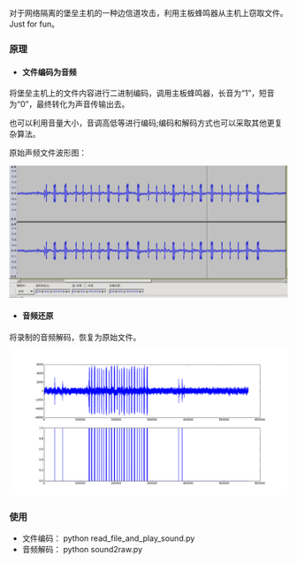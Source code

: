 对于网络隔离的堡垒主机的一种边信道攻击，利用主板蜂鸣器从主机上窃取文件。Just for fun。

### 原理

- #### 文件编码为音频

将堡垒主机上的文件内容进行二进制编码，调用主板蜂鸣器，长音为“1”，短音为“0”，最终转化为声音传输出去。

也可以利用音量大小，音调高低等进行编码;编码和解码方式也可以采取其他更复杂算法。

原始声频文件波形图：

![](./image/抓图1.png)


- #### 音频还原

将录制的音频解码，恢复为原始文件。

![](./image/figure_2.png)


### 使用

- 文件编码： python read_file_and_play_sound.py
- 音频解码： python sound2raw.py

